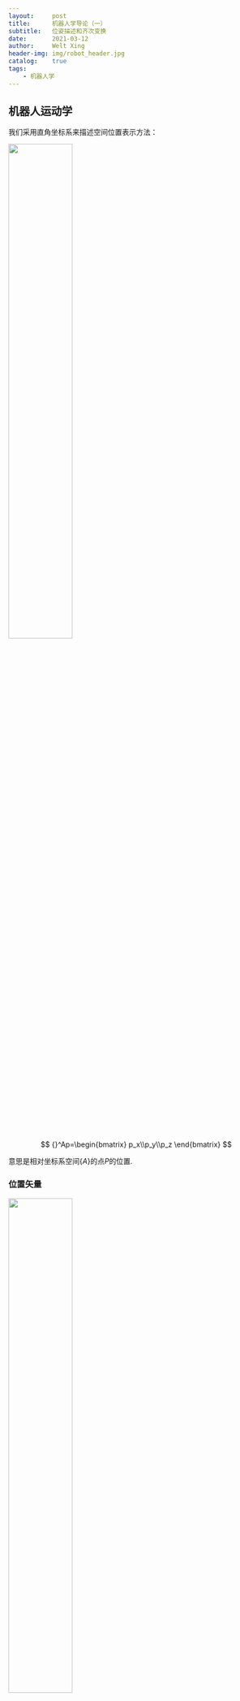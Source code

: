 ```yaml
---
layout:     post
title:      机器人学导论（一）
subtitle:   位姿描述和齐次变换
date:       2021-03-12
author:     Welt Xing
header-img: img/robot_header.jpg
catalog:    true
tags:
    - 机器人学
---
```


## 机器人运动学

我们采用直角坐标系来描述空间位置表示方法：

<img src="/img/robot/position.png" width="50%">

$$
{}^Ap=\begin{bmatrix}
p_x\\p_y\\p_z
\end{bmatrix}
$$

意思是相对坐标系空间$\{A\}$的点$P$的位置.

### 位置矢量

<img src="/img/robot/gesture.png" width="50%">

$$
{}_B^AR=\begin{bmatrix}
{}^Ax_B&{}^Ay_B&{}^Az_B
\end{bmatrix}=\begin{bmatrix}
r_{11}&r_{12}&r_{13}\\
r_{21}&r_{22}&r_{23}\\
r_{31}&r_{32}&r_{33}\\
\end{bmatrix}
$$

### 旋转矩阵

表示刚体$B$相对坐标系$\{A\}$的方位.$x_B,y_B,z_B$就是坐标系$\{B\}$的单位主矢量，左上角的$A$意思是相对于$A$坐标系，使得成为了方向余弦.${}_B^AR$被称作**旋转矩阵**.

我们需要知道${}_B^AR$是一个正交矩阵：

$$
{}_B^AR{}_B^AR^T=E
$$

下面是绕单轴旋转（默认逆时针）的操作：

<img src="/img/roborotate.png" width="50%">

此时有：

$$
\begin{cases}
{}^Ax_p={}^Bx_p\cdot\cos\theta\\
{}^Ay_p={}^By_p\cdot\sin\theta\\
{}^Az_p={}^Bz_p\cdot0=0\\
\end{cases}
$$

该操作记为：

$$
R(z,\theta)=\begin{bmatrix}
\cos\theta&-\sin\theta&0\\
\sin\theta&\cos\theta&0\\
0&0&1
\end{bmatrix}
$$

类似的：

$$
R(x,\theta)=\begin{bmatrix}
1&0&0\\
0&\cos\theta&-\sin\theta\\
0&\sin\theta&\cos\theta\\
\end{bmatrix}
$$
$$
R(y,\theta)=\begin{bmatrix}
\cos\theta&0&\sin\theta\\
0&1&0\\
-\sin\theta&0&\cos\theta\\
\end{bmatrix}
$$

> 这里绕y轴旋转的矩阵需要注意，由于坐标轴的特性，其逆时针旋转相对$x-z$坐标系旋转了$-\theta$.

### 坐标系的描述

坐标系$\{B\}$相对坐标系$\{A\}$的姿态可分解为位移和旋转：

$$
\{B\}=\{ {}_B^A\boldsymbol{R}\quad{}^A\boldsymbol{p}_{B_0}\}
$$

其中${}^A\boldsymbol{p}_{B_0}$就是坐标系$B的原点相对于$A$的位置矢量.

### 坐标变换

#### 坐标平移

如果点$p$在坐标系$\{B\}$中的位置为${}^Bp$,则它相对于坐标系$\{A\}$的位置矢量${}^Ap$的位置矢量：

$$
{}^Ap={}^Bp+{}^Ap_{B_0}
$$

#### 坐标旋转

设坐标系$A$和$B$有相同的原点，那么同一点$p$在两个坐标系中的描述满足下面的关系：

$$
{}^A\boldsymbol p={}_B^A\boldsymbol R^B\boldsymbol p
$$

我们还可以发现：

$$
\begin{aligned}
{}^A\boldsymbol p&={}_B^A\boldsymbol R^B\boldsymbol p\\
{}_B^A\boldsymbol R^{-1}{}^A\boldsymbol p&={}^B\boldsymbol p\\
{}_A^B\boldsymbol R{}^A\boldsymbol p&={}^B\boldsymbol p
\end{aligned}
$$

所以得出：

$$
{}^B_AR={}^A_BR^{-1}={}_B^AR^\top
$$

#### 一般刚体变换

将上面两种情况综合，我们可以得到刚体变换的普遍公式：

$$
{}^Ap={}_B^AR^Bp{+}^Ap_{B_0}
$$

### 齐次坐标和齐次变换

我们将上面的复合变换式用齐次变换形式表示：

$$
\begin{bmatrix}
{}^A\boldsymbol{p}\\1
\end{bmatrix}_{4\times 1}=\begin{bmatrix}
{}^A_B\boldsymbol{R}&{}^A\boldsymbol{p}_{B_0}\\
\boldsymbol{0}&1
\end{bmatrix}_{4\times 4}\begin{bmatrix}
{}^B\boldsymbol{p}\\1
\end{bmatrix}_{4\times 1}
$$

或者表示成矩阵形式：

$$
{}^A\boldsymbol p_{4\times 1}={}_B^A\boldsymbol{T}_{4\times 4}{}^B\boldsymbol{p}_{4\times 1}
$$

这里我们就可以用更简单的方式表达复杂的变换了.

若空间一点的直角坐标：

$$
p=\begin{bmatrix}
x\\y\\z
\end{bmatrix}
$$

那么它的齐次坐标就是：

$$
p=\begin{bmatrix}
x\\y\\z\\1
\end{bmatrix}
$$

但是齐次坐标的表示不唯一：

$$
p=\begin{bmatrix}
x\\y\\z\\1
\end{bmatrix}=\begin{bmatrix}
a\\b\\c\\\omega
\end{bmatrix}
$$

这里是将坐标乘以一个非零的$\omega$.

> 注意：$\begin{bmatrix}0&0&0&0\end{bmatrix}^\top$无意义.

规定列矢量$\begin{bmatrix}a&b&c&0\end{bmatrix}^\top(a^2+b^2+c^2\neq0)$表示空间的**无穷远点**.$a,b,c$称为该无穷远点的方向数：

$$
\begin{bmatrix}
1\\0\\0\\0
\end{bmatrix}\begin{bmatrix}
0\\1\\0\\0
\end{bmatrix}
\begin{bmatrix}
0\\0\\1\\0
\end{bmatrix}
$$

分别是三个坐标轴方向的无穷远点.

### 运动算子

#### 平移算子

你可以将平移变换（这里是同一个坐标系A中的平移）

$$
{}^Ap_2={}^Ap_1+{}^Ap
$$

写成算子的形式：

$$
{}^Ap_2=\text{Trans}({}^Ap)^Ap_1=\begin{bmatrix}
\boldsymbol{I}_{3\times 3}&{}^A\boldsymbol{p}_{B_0}\\
\boldsymbol{0}&1
\end{bmatrix}
$$

#### 旋转算子

你可以将旋转变换写成算子形式：

$$
{}^A\boldsymbol{p}_2=\text{Rot}(\boldsymbol{k},\theta)^A\boldsymbol{p}_1
$$

这里是将$p_1$绕$k$轴旋转$\theta$度变成$p_2$,比如绕$z$轴旋转$\theta$角的齐次变换算子为：

$$
\text{Rot}(\boldsymbol{k},\theta)=\begin{bmatrix}
\cos\theta&-\sin\theta&0&0\\
\sin\theta&\cos\theta&0&0\\
0&0&1&0\\
0&0&0&1\\
\end{bmatrix}
$$

#### 运动算子的一般形式

我们用齐次变换矩阵T来表示平移和旋转变换：

$$
{}^A\boldsymbol{p}_2=\boldsymbol{T}^A\boldsymbol p_1
$$

比如将$p=\begin{bmatrix}3&7&0\end{bmatrix}^\top$先绕z轴旋转$\pi/6$，再分别沿$x,y$轴平移$10,5$个单位长度，变换后的位置就是：

$$
\begin{bmatrix}
\frac{\sqrt{3}}{2}&-\frac{1}{2}&0&10\\
\frac{1}{2}&\frac{\sqrt{3}}{2}&0&5\\
0&0&1&0\\
0&0&0&1\\
\end{bmatrix}\begin{bmatrix}
3\\7\\0\\1
\end{bmatrix}=\begin{bmatrix}
9.098\\12.562\\0\\1
\end{bmatrix}
$$

### 变换矩阵的运算

至此我们可以发现变换矩阵$T$有不同的物理解释：

1. 坐标系描述：${}^B_AT$描述了坐标系B相对于坐标系A的位姿；

2. 坐标映射：${}^B_AT$描述了同一点在两个坐标系A和B中坐标的映射关系，${}^B_AT$将${}^Bp$映射为${}^Ap$.

3. 运动算子：同一坐标系中$p_1$通过${}^B_AT$移动到$p_2$.

接下来讨论变换矩阵的运算和含义..

#### 变换矩阵的相乘

给定3个坐标系，$\{B\}$相对$\{A\}$的描述是${}^A_BT$，$\{C\}$相对$\{B\}$的描述为${}_C^BT$，所以我们有：

$$
\begin{aligned}
{}^Bp&={}_C^BT^Cp\\
{}^Ap&={}_B^AT^Bp\\
{}^Ap&={}_B^AT{}_C^BT{}^Cp
\end{aligned}
$$

我们由此可以得到复合变换矩阵：

$$
{}_C^AT={}_B^AT{}_C^BT=\begin{bmatrix}
{}_B^A\boldsymbol R{}_C^B\boldsymbol R&{}_B^A\boldsymbol{p}_{C_0}+{}^A\boldsymbol{p}_{B_0}\\
\boldsymbol{0}&1
\end{bmatrix}
$$

乘法规则：

对于一系列变换矩阵的乘积，

1. 变换顺序从右到左时，运动是相对固定参考系而言的（左乘规则）；

2. 变换顺序从左至右时，运动是相对运动坐标系而言的（右乘规则）.

> 相对不同坐标系的区别，比如$Rot(z,\pi/2)$，这个$z$轴到底是谁的$z$轴？那就要看相对的参考系是哪个.

#### 变换矩阵求逆

我们当然可以用程序或者人工高斯消元法去计算变换矩阵的逆矩阵，但完全可以更简单：

假设我们有如下的变换：

$$
{}^A_BT=\text{Trans}(4,3,1)\text{Rot}(z,\pi/6)
$$

那么我们就有：

$$
{}_A^BT={}^A_BT^{-1}=\text{Rot}(z,-\pi/6)\text{Trans}(-4,-3,-1)
$$

也就是逆变换的思想。

#### 变换方程

类似与向量下标的可加性，我们也可以根据变换矩阵的上下标得出新变换：

![example](/img/robot/example.png)

如果我们想求得${}^B_CT$，只需要以此相乘：

$$
\begin{aligned}
{}^B_C\boldsymbol{T}&={}^B_A\boldsymbol{T}{}^A_U\boldsymbol{T}{}^U_C\boldsymbol{T}\\
&={}^B_A\boldsymbol{T}{}^U_A\boldsymbol{T}^{-1}{}^C_U\boldsymbol{T}^{-1}
\end{aligned}
$$

### RPY角和欧拉角

#### RPY角

RPY角就是绕固定轴$x-y-z$旋转：（从右往左）

$$
\begin{aligned}
{}^A_B\boldsymbol{R}_{xyz}(\gamma,\beta,\alpha)&={}_B^A\boldsymbol{R}(z_A,\alpha){}_B^A\boldsymbol{R}(y_A,\beta){}_B^A\boldsymbol{R}(x_A,\gamma)\\
&=\begin{bmatrix}
\cos{\alpha}&-\sin{\alpha}&0\\
\sin{\alpha}&\cos{\alpha}&0\\
0&0&1
\end{bmatrix}\begin{bmatrix}
\cos{\beta}&0&\sin{\beta}\\
0&1&0\\
-\sin{\beta}&0&\cos{\beta}
\end{bmatrix}\begin{bmatrix}
1&0&0\\
0&\cos\gamma&-\sin\gamma\\
0&\sin\gamma&\cos\gamma\\
\end{bmatrix}
\end{aligned}
$$

我们也可以根据已知的旋转矩阵

$$
{}^A_B\boldsymbol{R}_{xyz}(\gamma,\beta,\alpha)=\begin{bmatrix}
r_{11}&r_{12}&r_{13}\\
r_{21}&r_{22}&r_{23}\\
r_{31}&r_{32}&r_{33}\\
\end{bmatrix}
$$

反解出$\alpha,\beta,\gamma$.

可以发现$\cos\beta=\sqrt{r_{11}^2+r_{21}^2}$.

如果$\cos\beta\neq0$，那么有：

$$
\begin{cases}
\beta=\text{Atan2}(-r_{31},\sqrt{r_{11}^2+r_{21}^2})\\
\alpha=\text{Atan2}(r_{21},r_{11})\\
\gamma=\text{Atan2}(r_{32},r_{33})
\end{cases}
$$

> 这里的$\text{Atan2}$是双变量反正切函数，例如$\text{Atan2}(-2,-2)=-\dfrac{3\pi}{4}$.

#### z-y-x欧拉角

欧拉角和RPY角变换相反，它是绕动轴旋转，所以是从左向右乘：

$$
{}_B^A\boldsymbol{R}_{zyx}(\alpha,\beta,\gamma)=\boldsymbol{R}(z,\alpha)\boldsymbol{R}(y,\beta)\boldsymbol{R}(x,\gamma)
$$

矩阵相乘后，我们发现：

$$
{}^A_B\boldsymbol{R}_{xyz}(\gamma,\beta,\alpha)={}_B^A\boldsymbol{R}_{zyx}(\alpha,\beta,\gamma)
$$

也就是说，绕固定轴旋转的顺序与绕运动轴旋转的顺序相反，旋转角度对应相等，那么变换矩阵相同.

#### x-y-z欧拉角

这里旋转顺序恰好和上面的z-y-x轴欧拉角相反，但仍从左向右：

$$
{}_B^A\boldsymbol{R}_{xyz}(\alpha,\beta,\gamma)=\boldsymbol{R}(z,\alpha)\boldsymbol{R}(y,\beta)\boldsymbol{R}(x,\gamma)
$$

我们也可以实现反解这个旋转矩阵：

如果$\sin\beta\neq0$，则：

$$
\begin{cases}
\beta=\text{Atan2}(\sqrt{r_{31}^2+r_{32}^2},r_{33})\\
\alpha=\text{Atan2}(r_{23},r_{13})\\
\gamma=\text{Atan2}(r_{32},-r_{31})
\end{cases}
$$

### 旋转变换通式

我们考虑：

$$
{}^A_B\boldsymbol{R}=\boldsymbol{R}(\boldsymbol{k},\theta)
$$

为绕$\boldsymbol{k}$轴旋转$\theta$角，其中：

$$
\boldsymbol{k}=\begin{bmatrix}
k_x&k_y&k_z
\end{bmatrix}^\top
$$

是通过原点的单位矢量.

我们有旋转变换通式：

$$
\boldsymbol{R}(\boldsymbol{k},\theta)=\begin{bmatrix}
k_x^2\text{Vers}\theta+\cos\theta&k_yk_x\text{Vers}\theta-k_z\sin\theta&k_zk_x\text{Vers}\theta+k_y\sin\theta\\
k_xk_y\text{Vers}\theta+k_z\sin\theta&k_y^2\text{Vers}\theta+\cos\theta&k_zk_y\text{Vers}\theta-k_x\sin\theta\\
k_xk_z\text{Vers}\theta-k_y\sin\theta&k_yk_z\text{Vers}\theta+k_x\sin\theta&k_z^2\text{Vers}\theta+\cos\theta\\
\end{bmatrix}
$$

其中$\text{Vers}\theta=1-\cos\theta$.

#### 等效转轴和等效转角

我们可以根据旋转矩阵反解出上面的$\boldsymbol{k}$和$\theta$，也就是对于给定的旋转矩阵：

$$
\boldsymbol{R}=\begin{bmatrix}
n_x&o_x&a_x\\
n_y&o_y&a_y\\
n_z&o_z&a_z\\
\end{bmatrix}
$$

求出$\boldsymbol{k}$和$\theta$.

省略求解过程，我们有以下结论：

$$
\begin{cases}
\cos\theta=\dfrac{1}{2}(n_x+o_y+a_z-1)\\
\sin\theta=\pm\dfrac{1}{2}\sqrt{(o_z-a_y)^2+(a_x-n_z)^2+(n_y-o_x)^2}\\
\tan\theta=\dfrac{\sin\theta}{\cos\theta}\\
k_x=\dfrac{o_z-a_y}{2\sin\theta},k_y=\dfrac{a_x-n_z}{2\sin\theta},k_z=\dfrac{n_y-o_x}{2\sin\theta}
\end{cases}
$$

> 注意，对于任意一组解$(\boldsymbol{k},\theta)$，还有另外一组解$-(\boldsymbol{k},-\theta)$与之对应.

#### 齐次变换通式

我们来讨论$\boldsymbol{k}$不经过圆点的情况：

假设单位矢量$\boldsymbol{k}$经过点$\boldsymbol{p}$，并且

$$
\boldsymbol{k}=\begin{bmatrix}
k_x&k_y&k_z
\end{bmatrix}^\top\\
\boldsymbol{p}=\begin{bmatrix}
p_x&p_y&p_z
\end{bmatrix}^\top\\
$$

我们有：

$$
\begin{aligned}
{}_B^A\boldsymbol{T}
&=\text{Trans}(\boldsymbol{p})\text{Rot}(\boldsymbol{k},\theta)\text{Trans}(-\boldsymbol{p})\\
&=\begin{bmatrix}
\boldsymbol{R}(\boldsymbol{k},\theta)&-\boldsymbol{R}(\boldsymbol{k},\theta)\boldsymbol{p}+\boldsymbol{p}\\
\boldsymbol{0}&1\\
\end{bmatrix}
\end{aligned}
$$
